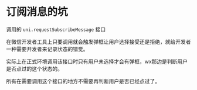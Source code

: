 # 订阅消息的坑

调用的 `uni.requestSubscribeMessage` 接口

在微信开发者工具上只要调用就会触发弹框让用户选择接受还是拒绝，就给开发者一种需要开发者来记录状态的错觉。

实际上在正式环境调用该接口时只有用户未选择才会有弹框，wx那边是判断用户是否点过的这个状态的。

所有在需要调用这个接口的地方不需要再判断用户是否已经点过了。